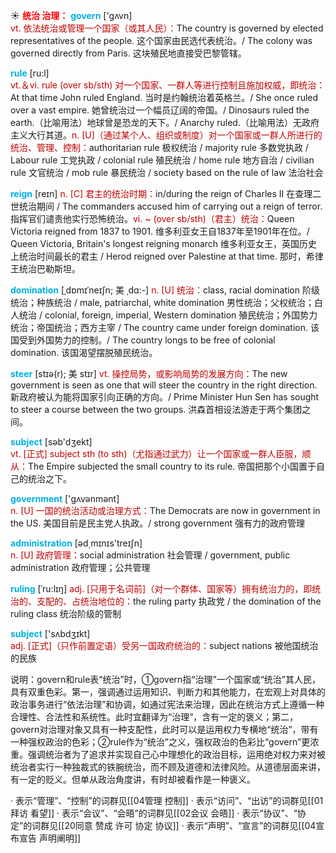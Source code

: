 ☀ <font color="red">**统治 治理：**</font>
<font color="sky blue">**govern**</font> ['ɡʌvn]  
<font color="#c00000">vt. 依法统治或管理一个国家（或其人民）：</font>The country is governed by elected representatives of the people. 这个国家由民选代表统治。/ The colony was governed directly from Paris. 这块殖民地直接受巴黎管辖。

<font color="sky blue">**rule**</font> [ru:l]  
<font color="#c00000">vt.＆vi. rule (over sb/sth) 对一个国家、一群人等进行控制且施加权威，即统治：</font>At that time John ruled England. 当时是约翰统治着英格兰。/ She once ruled over a vast empire. 她曾统治过一个幅员辽阔的帝国。/ Dinosaurs ruled the earth.（比喻用法）地球曾是恐龙的天下。/ Anarchy ruled.（比喻用法）无政府主义大行其道。<font color="#c00000">n. [U]（通过某个人、组织或制度）对一个国家或一群人所进行的统治、管理、控制：</font>authoritarian rule 极权统治 / majority rule 多数党执政 / Labour rule 工党执政 / colonial rule 殖民统治 / home rule 地方自治 / civilian rule 文官统治 / mob rule 暴民统治 / society based on the rule of law 法治社会
           
<font color="sky blue">**reign**</font> [reɪn]
<font color="#c00000">n. [C] 君主的统治时期：</font>in/during the reign of Charles II 在查理二世统治期间 / The commanders accused him of carrying out a reign of terror. 指挥官们谴责他实行恐怖统治。<font color="#c00000">vi. ~ (over sb/sth)（君主）统治：</font>Queen Victoria reigned from 1837 to 1901. 维多利亚女王自1837年至1901年在位。/ Queen Victoria, Britain's longest reigning monarch 维多利亚女王，英国历史上统治时间最长的君主 / Herod reigned over Palestine at that time. 那时，希律王统治巴勒斯坦。
                      
<font color="sky blue">**domination**</font> [ˌdɒmɪˈneɪʃn; 美 ˌdɑ:-]
<font color="#c00000">n. [U] 统治：</font>class, racial domination 阶级统治；种族统治 / male, patriarchal, white domination 男性统治；父权统治；白人统治 / colonial, foreign, imperial, Western domination 殖民统治；外国势力统治；帝国统治；西方主宰 / The country came under foreign domination. 该国受到外国势力的控制。/ The country longs to be free of colonial domination. 该国渴望摆脱殖民统治。

<font color="sky blue">**steer**</font> [stɪə(r); 美 stɪr]
<font color="#c00000">vt. 操控局势，或影响局势的发展方向：</font>The new government is seen as one that will steer the country in the right direction. 新政府被认为能将国家引向正确的方向。/ Prime Minister Hun Sen has sought to steer a course between the two groups. 洪森首相设法游走于两个集团之间。

<font color="sky blue">**subject**</font> [səb'dӡekt]  
<font color="#c00000">vt. [正式] subject sth (to sth)（尤指通过武力）让一个国家或一群人臣服，顺从：</font>The Empire subjected the small country to its rule. 帝国把那个小国置于自己的统治之下。

<font color="sky blue">**government**</font> ['ɡʌvənmənt]  
<font color="#c00000">n. [U] 一国的统治活动或治理方式：</font>The Democrats are now in government in the US. 美国目前是民主党人执政。/ strong government 强有力的政府管理

<font color="sky blue">**administration**</font> [əd͵mɪnɪs'treɪʃn]  
<font color="#c00000">n. [U] 政府管理：</font>social administration 社会管理 / government, public administration 政府管理；公共管理
           
<font color="sky blue">**ruling**</font> [ˈru:lɪŋ]
<font color="#c00000">adj. [只用于名词前]（对一个群体、国家等）拥有统治力的，即统治的、支配的、占统治地位的：</font>the ruling party 执政党 / the domination of the ruling class 统治阶级的管制

<font color="sky blue">**subject**</font> ['sʌbdӡɪkt]  
<font color="#c00000">adj. [正式]（只作前置定语）受另一国政府统治的：</font>subject nations 被他国统治的民族

说明：govern和rule表“统治”时，①govern指“治理”一个国家或“统治”其人民，具有双重色彩。第一，强调通过运用知识、判断力和其他能力，在宏观上对具体的政治事务进行“依法治理”和协调，如通过宪法来治理，因此在统治方式上遵循一种合理性、合法性和系统性。此时宜翻译为“治理”，含有一定的褒义；第二，govern对治理对象又具有一种支配性，此时可以是运用权力专横地“统治”，带有一种强权政治的色彩；②rule作为“统治”之义，强权政治的色彩比“govern”更浓重。强调统治者为了追求并实现自己心中理想化的政治目标，运用绝对权力来对被统治者实行一种独裁式的铁腕统治，而不顾及道德和法律风险。从道德层面来讲，有一定的贬义。但单从政治角度讲，有时却被看作是一种褒义。

· 表示“管理”、“控制”的词群见[[04管理 控制]]
· 表示“访问”、“出访”的词群见[[01拜访 看望]]
· 表示“会议”、“会晤”的词群见[[02会议 会晤]]
· 表示“协议”、“协定”的词群见[[20同意 赞成 许可 协定 协议]]
· 表示“声明”、“宣言”的词群见[[04宣布宣告 声明阐明]]
